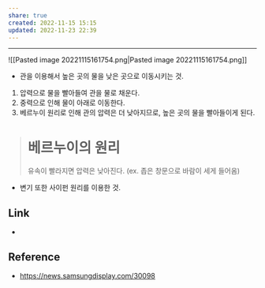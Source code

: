 ```yaml
---
share: true
created: 2022-11-15 15:15
updated: 2022-11-23 22:39
---
```


---

![[Pasted image 20221115161754.png|Pasted image 20221115161754.png]]

- 관을 이용해서 높은 곳의 물을 낮은 곳으로 이동시키는 것.

1. 압력으로 물을 빨아들여 관을 물로 채운다.
2. 중력으로 인해 물이 아래로 이동한다.
3. 베르누이 원리로 인해 관의 압력은 더 낮아지므로,
    높은 곳의 물을 빨아들이게 된다.

> # 베르누이의 원리
> 유속이 빨라지면 압력은 낮아진다.
> (ex. 좁은 창문으로 바람이 세게 들어옴)

- 변기 또한 사이펀 원리를 이용한 것.

## Link
- 


## Reference
- https://news.samsungdisplay.com/30098